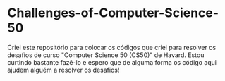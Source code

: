 # Challenges-of-Computer-Science-50

Criei este repositório para colocar os códigos que criei para resolver os desafios de curso "Computer Science 50 (CS50)" de Havard. Estou curtindo bastante fazê-lo e espero que de alguma forma os código aqui ajudem alguém a resolver os desafios!
